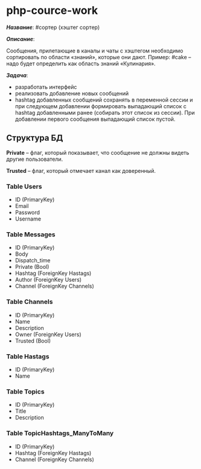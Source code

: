 # php-cource-work

***Название***: #сортер (хэштег сортер)

***Описание***: 

Сообщения, прилетающие в каналы и чаты с хэштегом необходимо сортировать по области «знаний», которые они дают.
Пример: #cake – надо будет определить как область знаний «Кулинария».

***Задача***:

- разработать интерфейс
- реализовать добавление новых сообщений
- hashtag добавленных сообщений сохранять в переменной сессии и при следующем добавлении формировать выпадающий список с hashtag добавленными ранее (собирать этот список из сессии). При добавлении первого сообщения выпадающий список пустой.

## Структура БД

**Private** – флаг, который показывает, что сообщение не должны видеть другие пользователи.

**Trusted** – флаг, который отмечает канал как доверенный.

### Table **Users**
- ID (PrimaryKey)
- Email
- Password
- Username

### Table **Messages**
- ID (PrimaryKey)
- Body
- Dispatch_time
- Private (Bool)
- Hashtag (ForeignKey Hastags)
- Author  (ForeignKey Users)
- Channel (ForeignKey Channels)

### Table **Channels**
- ID (PrimaryKey)
- Name
- Description
- Owner (ForeignKey Users)
- Trusted (Bool)

### Table **Hastags**
- ID (PrimaryKey)
- Name

### Table **Topics**
- ID (PrimaryKey)
- Title
- Description

### Table **TopicHashtags_ManyToMany**
- ID (PrimaryKey)
- Hashtag (ForeignKey Hastags)
- Channel (ForeignKey Channels)
